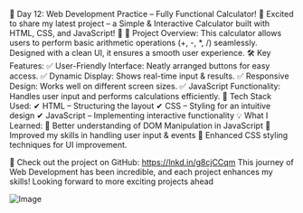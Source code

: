 🔢 Day 12: Web Development Practice – Fully Functional Calculator! 🔢
Excited to share my latest project – a Simple & Interactive Calculator built with HTML, CSS, and JavaScript! 🚀
🌟 Project Overview:
This calculator allows users to perform basic arithmetic operations (+, -, *, /) seamlessly. Designed with a clean UI, it ensures a smooth user experience.
🛠 Key Features:
✅ User-Friendly Interface: Neatly arranged buttons for easy access.
 ✅ Dynamic Display: Shows real-time input & results.
 ✅ Responsive Design: Works well on different screen sizes.
 ✅ JavaScript Functionality: Handles user input and performs calculations efficiently.
🎯 Tech Stack Used:
✔ HTML – Structuring the layout
 ✔ CSS – Styling for an intuitive design
 ✔ JavaScript – Implementing interactive functionality
💡 What I Learned:
📌 Better understanding of DOM Manipulation in JavaScript
 📌 Improved my skills in handling user input & events
 📌 Enhanced CSS styling techniques for UI improvement.

🚀 Check out the project on GitHub: https://lnkd.in/g8cjCCqm
This journey of Web Development has been incredible, and each project enhances my skills! Looking forward to more exciting projects ahead



![Image](https://github.com/user-attachments/assets/6cbe2220-e8db-4427-9e2a-db6f04362f6f)
